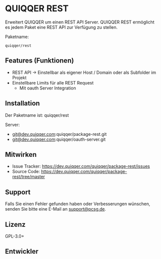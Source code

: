 
QUIQQER REST
========

Erweitert QUIQQER um einen REST API Server.
QUIQQER REST ermöglicht es jedem Paket eine REST API zur Verfügung zu stellen.

Paketname:

    quiqqer/rest


Features (Funktionen)
--------

- REST API -> Einstellbar als eigener Host / Domain oder als Subfolder im Projekt
- Einstellbare Limits für alle REST Request
    - Mit oauth Server Integration


Installation
------------

Der Paketname ist: quiqqer/rest

Server:

- git@dev.quiqqer.com:quiqqer/package-rest.git
- git@dev.quiqqer.com:quiqqer/oauth-server.git

Mitwirken
----------

- Issue Tracker: https://dev.quiqqer.com/quiqqer/package-rest/issues
- Source Code: https://dev.quiqqer.com/quiqqer/package-rest/tree/master


Support
-------

Falls Sie einen Fehler gefunden haben oder Verbesserungen wünschen,
senden Sie bitte eine E-Mail an support@pcsg.de.


Lizenz
-------

GPL-3.0+

Entwickler
--------
